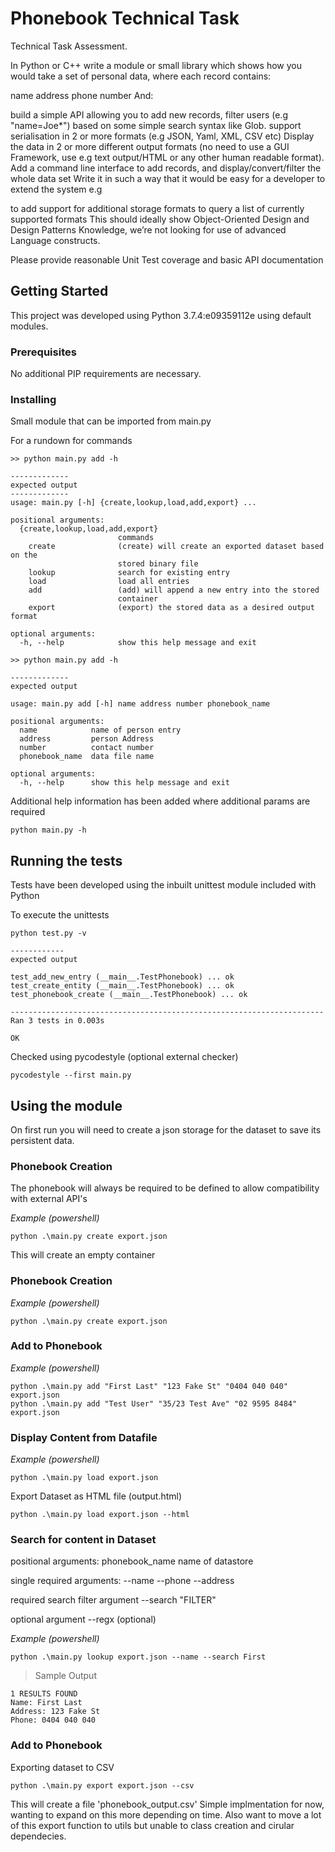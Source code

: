 # Phonebook Technical Task
Technical Task Assessment. 

In Python or C++ write a module or small library which shows how you would take a set of personal data, where each record contains:

name
address
phone number
And:

build a simple API allowing you to add new records, filter users (e.g "name=Joe*") based on some simple search syntax like Glob.
support serialisation in 2 or more formats (e.g JSON, Yaml, XML, CSV etc)
Display the data in 2 or more different output formats (no need to use a GUI Framework, use e.g text output/HTML or any other human readable format).
Add a command line interface to add records, and display/convert/filter the whole data set
Write it in such a way that it would be easy for a developer to extend the system e.g

to add support for additional storage formats
to query a list of currently supported formats
This should ideally show Object-Oriented Design and Design Patterns Knowledge, we’re not looking for use of advanced Language constructs.

Please provide reasonable Unit Test coverage and basic API documentation

## Getting Started

This project was developed using Python 3.7.4:e09359112e using default modules.

### Prerequisites

No additional PIP requirements are necessary.

### Installing

Small module that can be imported from main.py

For a rundown for commands

```
>> python main.py add -h

-------------
expected output
-------------
usage: main.py [-h] {create,lookup,load,add,export} ...

positional arguments:
  {create,lookup,load,add,export}
                        commands
    create              (create) will create an exported dataset based on the
                        stored binary file
    lookup              search for existing entry
    load                load all entries
    add                 (add) will append a new entry into the stored
                        container
    export              (export) the stored data as a desired output format

optional arguments:
  -h, --help            show this help message and exit
```
```
>> python main.py add -h

-------------
expected output

usage: main.py add [-h] name address number phonebook_name

positional arguments:
  name            name of person entry
  address         person Address
  number          contact number
  phonebook_name  data file name

optional arguments:
  -h, --help      show this help message and exit
```

Additional help information has been added where additional params are required

```
python main.py -h
```

## Running the tests

Tests have been developed using the inbuilt unittest module included with Python

To execute the unittests

```
python test.py -v

------------
expected output

test_add_new_entry (__main__.TestPhonebook) ... ok
test_create_entity (__main__.TestPhonebook) ... ok
test_phonebook_create (__main__.TestPhonebook) ... ok

----------------------------------------------------------------------
Ran 3 tests in 0.003s

OK
```

Checked using pycodestyle (optional external checker)

```
pycodestyle --first main.py
```

## Using the module

On first run you will need to create a json storage for the dataset to save its persistent data.

### Phonebook Creation

The phonebook will always be required to be defined to allow compatibility with external API's

*Example (powershell)*
```
python .\main.py create export.json
```
This will create an empty container

### Phonebook Creation
*Example (powershell)*
```
python .\main.py create export.json
```

### Add to Phonebook
*Example (powershell)*
```
python .\main.py add "First Last" "123 Fake St" "0404 040 040" export.json
python .\main.py add "Test User" "35/23 Test Ave" "02 9595 8484" export.json
```

### Display Content from Datafile
*Example (powershell)*
```
python .\main.py load export.json
```

Export Dataset as HTML file (output.html)
```
python .\main.py load export.json --html
```

### Search for content in Dataset

positional arguments:
  phonebook_name   name of datastore

single required arguments:
  --name
  --phone
  --address

required search filter argument
  --search "FILTER"

optional argument
  --regx (optional)

*Example (powershell)*
```
python .\main.py lookup export.json --name --search First
```
> Sample Output
```
1 RESULTS FOUND
Name: First Last
Address: 123 Fake St
Phone: 0404 040 040
```

### Add to Phonebook

Exporting dataset to CSV

```
python .\main.py export export.json --csv
```
This will create a file 'phonebook_output.csv'
Simple implmentation for now, wanting to expand on this more depending on time.
Also want to move a lot of this export function to utils but unable to class creation and cirular dependecies.

